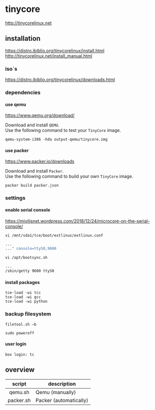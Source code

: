 # tinycore

http://tinycorelinux.net

## installation

https://distro.ibiblio.org/tinycorelinux/install.html
http://tinycorelinux.net/install_manual.html

### iso`s

https://distro.ibiblio.org/tinycorelinux/downloads.html

### dependencies 

#### use qemu

https://www.qemu.org/download/

Download and install `QEMU`.  
Use the following command to test your `TinyCore` image.

```
qemu-system-i386 -hda output-qemu/tinycore.img
```

#### use packer

https://www.packer.io/downloads

Download and install `Packer`.  
Use the following command to build your own `TinyCore` image.

```
packer build packer.json
```

### settings

#### enable serial console

https://mivilisnet.wordpress.com/2018/12/24/microcore-on-the-serial-console/

`vi /mnt/sda1/tce/boot/extlinux/extlinux.conf`
```bash
...
..." console=ttyS0,9600
```

`vi /opt/bootsync.sh`
```bash
...
/sbin/getty 9600 ttyS0
```

#### install packages

```
tce-load -wi tcc
tce-load -wi gcc
tce-load -wi python
```

### backup filesystem 

```
filetool.sh –b
```

```
sudo poweroff
```

#### user login

`box login: tc`

## overview

| script    | description            |
|:---------:|------------------------|
| qemu.sh   | Qemu   (manually)      |
| packer.sh | Packer (automatically) |